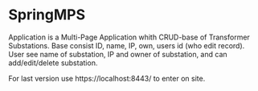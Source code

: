 # SpringMPS
Application is a Multi-Page Application whith CRUD-base of Transformer Substations.
Base consist ID, name, IP, own, users id (who edit record).
User see name of substation, IP and owner of substation, and can add/edit/delete substation.

For last version use 
https://localhost:8443/
to enter on site.

